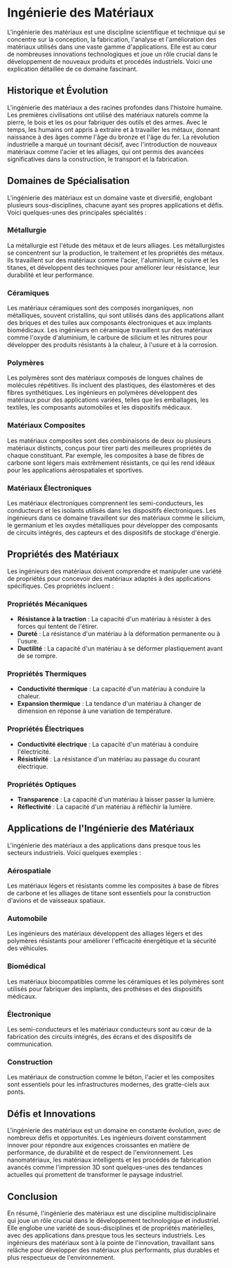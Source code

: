 # Ingénierie des Matériaux

L'ingénierie des matériaux est une discipline scientifique et technique qui se concentre sur la conception, la fabrication, l'analyse et l'amélioration des matériaux utilisés dans une vaste gamme d'applications. Elle est au cœur de nombreuses innovations technologiques et joue un rôle crucial dans le développement de nouveaux produits et procédés industriels. Voici une explication détaillée de ce domaine fascinant.

## Historique et Évolution

L'ingénierie des matériaux a des racines profondes dans l'histoire humaine. Les premières civilisations ont utilisé des matériaux naturels comme la pierre, le bois et les os pour fabriquer des outils et des armes. Avec le temps, les humains ont appris à extraire et à travailler les métaux, donnant naissance à des âges comme l'âge du bronze et l'âge du fer. La révolution industrielle a marqué un tournant décisif, avec l'introduction de nouveaux matériaux comme l'acier et les alliages, qui ont permis des avancées significatives dans la construction, le transport et la fabrication.

## Domaines de Spécialisation

L'ingénierie des matériaux est un domaine vaste et diversifié, englobant plusieurs sous-disciplines, chacune ayant ses propres applications et défis. Voici quelques-unes des principales spécialités :

### Métallurgie

La métallurgie est l'étude des métaux et de leurs alliages. Les métallurgistes se concentrent sur la production, le traitement et les propriétés des métaux. Ils travaillent sur des matériaux comme l'acier, l'aluminium, le cuivre et les titanes, et développent des techniques pour améliorer leur résistance, leur durabilité et leur performance.

### Céramiques

Les matériaux céramiques sont des composés inorganiques, non métalliques, souvent cristallins, qui sont utilisés dans des applications allant des briques et des tuiles aux composants électroniques et aux implants biomédicaux. Les ingénieurs en céramique travaillent sur des matériaux comme l'oxyde d'aluminium, le carbure de silicium et les nitrures pour développer des produits résistants à la chaleur, à l'usure et à la corrosion.

### Polymères

Les polymères sont des matériaux composés de longues chaînes de molécules répétitives. Ils incluent des plastiques, des élastomères et des fibres synthétiques. Les ingénieurs en polymères développent des matériaux pour des applications variées, telles que les emballages, les textiles, les composants automobiles et les dispositifs médicaux.

### Matériaux Composites

Les matériaux composites sont des combinaisons de deux ou plusieurs matériaux distincts, conçus pour tirer parti des meilleures propriétés de chaque constituant. Par exemple, les composites à base de fibres de carbone sont légers mais extrêmement résistants, ce qui les rend idéaux pour les applications aérospatiales et sportives.

### Matériaux Électroniques

Les matériaux électroniques comprennent les semi-conducteurs, les conducteurs et les isolants utilisés dans les dispositifs électroniques. Les ingénieurs dans ce domaine travaillent sur des matériaux comme le silicium, le germanium et les oxydes métalliques pour développer des composants de circuits intégrés, des capteurs et des dispositifs de stockage d'énergie.

## Propriétés des Matériaux

Les ingénieurs des matériaux doivent comprendre et manipuler une variété de propriétés pour concevoir des matériaux adaptés à des applications spécifiques. Ces propriétés incluent :

### Propriétés Mécaniques

- **Résistance à la traction** : La capacité d'un matériau à résister à des forces qui tentent de l'étirer.
- **Dureté** : La résistance d'un matériau à la déformation permanente ou à l'usure.
- **Ductilité** : La capacité d'un matériau à se déformer plastiquement avant de se rompre.

### Propriétés Thermiques

- **Conductivité thermique** : La capacité d'un matériau à conduire la chaleur.
- **Expansion thermique** : La tendance d'un matériau à changer de dimension en réponse à une variation de température.

### Propriétés Électriques

- **Conductivité électrique** : La capacité d'un matériau à conduire l'électricité.
- **Résistivité** : La résistance d'un matériau au passage du courant électrique.

### Propriétés Optiques

- **Transparence** : La capacité d'un matériau à laisser passer la lumière.
- **Réflectivité** : La capacité d'un matériau à réfléchir la lumière.

## Applications de l'Ingénierie des Matériaux

L'ingénierie des matériaux a des applications dans presque tous les secteurs industriels. Voici quelques exemples :

### Aérospatiale

Les matériaux légers et résistants comme les composites à base de fibres de carbone et les alliages de titane sont essentiels pour la construction d'avions et de vaisseaux spatiaux.

### Automobile

Les ingénieurs des matériaux développent des alliages légers et des polymères résistants pour améliorer l'efficacité énergétique et la sécurité des véhicules.

### Biomédical

Les matériaux biocompatibles comme les céramiques et les polymères sont utilisés pour fabriquer des implants, des prothèses et des dispositifs médicaux.

### Électronique

Les semi-conducteurs et les matériaux conducteurs sont au cœur de la fabrication des circuits intégrés, des écrans et des dispositifs de communication.

### Construction

Les matériaux de construction comme le béton, l'acier et les composites sont essentiels pour les infrastructures modernes, des gratte-ciels aux ponts.

## Défis et Innovations

L'ingénierie des matériaux est un domaine en constante évolution, avec de nombreux défis et opportunités. Les ingénieurs doivent constamment innover pour répondre aux exigences croissantes en matière de performance, de durabilité et de respect de l'environnement. Les nanomatériaux, les matériaux intelligents et les procédés de fabrication avancés comme l'impression 3D sont quelques-unes des tendances actuelles qui promettent de transformer le paysage industriel.

## Conclusion

En résumé, l'ingénierie des matériaux est une discipline multidisciplinaire qui joue un rôle crucial dans le développement technologique et industriel. Elle englobe une variété de sous-disciplines et de propriétés matérielles, avec des applications dans presque tous les secteurs industriels. Les ingénieurs des matériaux sont à la pointe de l'innovation, travaillant sans relâche pour développer des matériaux plus performants, plus durables et plus respectueux de l'environnement.